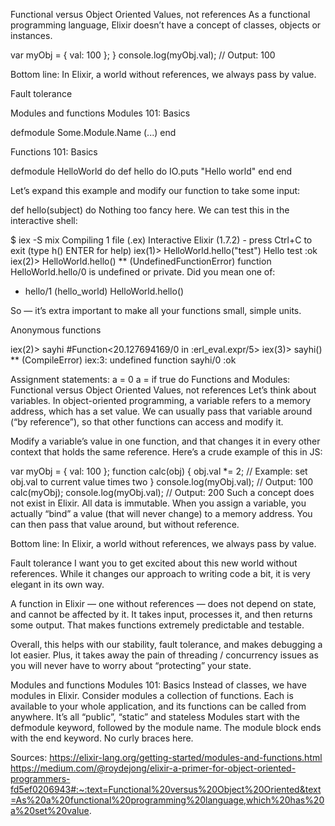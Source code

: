 Functional versus Object Oriented
Values, not references
As a functional programming language, Elixir doesn’t have a concept of classes, objects or instances.


var myObj = { val: 100 };
}
console.log(myObj.val); // Output: 100

Bottom line: In Elixir, a world without references, we always pass by value.

Fault tolerance



Modules and functions
Modules 101: Basics


defmodule Some.Module.Name
  (...)
end


Functions 101: Basics

defmodule HelloWorld do
  def hello do
    IO.puts "Hello world"
  end
end

Let’s expand this example and modify our function to take some input:

def hello(subject) do
Nothing too fancy here. We can test this in the interactive shell:

$ iex -S mix
Compiling 1 file (.ex)
Interactive Elixir (1.7.2) - press Ctrl+C to exit (type h() ENTER for help)
iex(1)> HelloWorld.hello("test")
Hello test
:ok
iex(2)> HelloWorld.hello()
** (UndefinedFunctionError) function HelloWorld.hello/0 is undefined or private. Did you mean one of:
* hello/1
(hello_world) HelloWorld.hello()


So — it’s extra important to make all your functions small, simple units.

Anonymous functions

iex(2)> sayhi
#Function<20.127694169/0 in :erl_eval.expr/5>
iex(3)> sayhi()
** (CompileError) iex:3: undefined function sayhi/0
:ok

Assignment statements:
a = 0
a = if true do
Functions and Modules:
Functional versus Object Oriented
Values, not references
Let’s think about variables. In object-oriented programming, a variable refers to a memory address, which has a set value. We can usually pass that variable around (“by reference”), so that other functions can access and modify it.

Modify a variable’s value in one function, and that changes it in every other context that holds the same reference. Here’s a crude example of this in JS:

var myObj = { val: 100 };
function calc(obj) {
  obj.val *= 2; // Example: set obj.val to current value times two
}
console.log(myObj.val); // Output: 100
calc(myObj);
console.log(myObj.val); // Output: 200
Such a concept does not exist in Elixir. All data is immutable. When you assign a variable, you actually “bind” a value (that will never change) to a memory address. You can then pass that value around, but without reference.

Bottom line: In Elixir, a world without references, we always pass by value.

Fault tolerance
I want you to get excited about this new world without references. While it changes our approach to writing code a bit, it is very elegant in its own way.

A function in Elixir — one without references — does not depend on state, and cannot be affected by it. It takes input, processes it, and then returns some output. That makes functions extremely predictable and testable.

Overall, this helps with our stability, fault tolerance, and makes debugging a lot easier. Plus, it takes away the pain of threading / concurrency issues as you will never have to worry about “protecting” your state.

Modules and functions
Modules 101: Basics
Instead of classes, we have modules in Elixir. Consider modules a collection of functions. Each is available to your whole application, and its functions can be called from anywhere. It’s all “public”, “static” and stateless
Modules start with the defmodule keyword, followed by the module name. The module block ends with the end keyword. No curly braces here.

Sources:
https://elixir-lang.org/getting-started/modules-and-functions.html
https://medium.com/@roydejong/elixir-a-primer-for-object-oriented-programmers-fd5ef0206943#:~:text=Functional%20versus%20Object%20Oriented&text=As%20a%20functional%20programming%20language,which%20has%20a%20set%20value.
